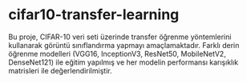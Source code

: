 # cifar10-transfer-learning
Bu proje, CIFAR-10 veri seti üzerinde transfer öğrenme yöntemlerini kullanarak görüntü sınıflandırma yapmayı amaçlamaktadır. Farklı derin öğrenme modelleri (VGG16, InceptionV3, ResNet50, MobileNetV2, DenseNet121) ile eğitim yapılmış ve her modelin performansı karışıklık matrisleri ile değerlendirilmiştir.
